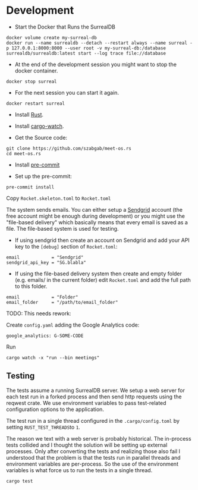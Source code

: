# Development

* Start the Docker that Runs the SurrealDB

```
docker volume create my-surreal-db
docker run --name surrealdb --detach --restart always --name surreal -p 127.0.0.1:8000:8000 --user root -v my-surreal-db:/database surrealdb/surrealdb:latest start --log trace file://database
```

* At the end of the development session you might want to stop the docker container.
```
docker stop surreal
```

* For the next session you can start it again.

```
docker restart surreal
```

* Install [Rust](https://www.rust-lang.org/tools/install).

* Install [cargo-watch](https://github.com/watchexec/cargo-watch).

* Get the Source code:

```
git clone https://github.com/szabgab/meet-os.rs
cd meet-os.rs
```

* Install [pre-commit](https://pre-commit.com/)

* Set up the pre-commit:

```
pre-commit install
```

Copy `Rocket.skeleton.toml` to `Rocket.toml`

The system sends emails. You can either setup a [Sendgrid](https://sendgrid.com/) account (the free account might be enough during development)
or you might use the "file-based delivery" which basically means that every email is saved as a file. The file-based system is used for testing.

* If using sendgrid then create an account on Sendgrid and add your API key to the `[debug]` section of `Rocket.toml`:

```
email            = "Sendgrid"
sendgrid_api_key = "SG.blabla"
```

* If using the file-based delivery system then create and empty folder (e.g. emails/ in the current folder)  edit `Rocket.toml` and add
the full path to this folder.

```
email            = "Folder"
email_folder     = "/path/to/email_folder"
```


TODO: This needs rework:

Create `config.yaml` adding the Google Analytics code:

```
google_analytics: G-SOME-CODE
```

Run

```
cargo watch -x "run --bin meetings"
```

## Testing

The tests assume a running SurrealDB server. We setup a web server for each test run in a forked process and then
send http requests using the reqwest crate. We use environment variables to pass test-related configuration
options to the application.

The test run in a single thread configured in the `.cargo/config.toml` by setting `RUST_TEST_THREADS`to `1`.

The reason we text with a web server is probably historical. The in-process tests collided and I thought the solution
will be setting up external processes. Only after converting the tests and realizing those also fail I understood that
the problem is that the tests run in parallel threads and environment variables are per-process. So the use of the
environment variables is what force us to run the tests in a single thread.


```
cargo test
```
